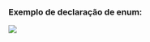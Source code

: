 ### Exemplo de declaração de enum:
![](https://github.com/roscibely/algorithms-and-data-structure/blob/develop/estruturas/enum/enum.png)

